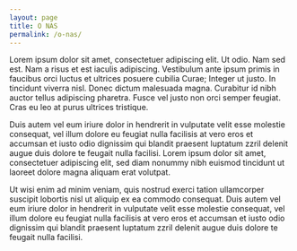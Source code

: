 ```yaml
---
layout: page
title: O NAS
permalink: /o-nas/
---
```


Lorem ipsum dolor sit amet, consectetuer adipiscing elit. Ut odio. Nam sed est. Nam a risus et est iaculis adipiscing. Vestibulum ante ipsum primis in faucibus orci luctus et ultrices posuere cubilia Curae; Integer ut justo. In tincidunt viverra nisl. Donec dictum malesuada magna. Curabitur id nibh auctor tellus adipiscing pharetra. Fusce vel justo non orci semper feugiat. Cras eu leo at purus ultrices tristique.

Duis autem vel eum iriure dolor in hendrerit in vulputate velit esse molestie consequat, vel illum dolore eu feugiat nulla facilisis at vero eros et accumsan et iusto odio dignissim qui blandit praesent luptatum zzril delenit augue duis dolore te feugait nulla facilisi. Lorem ipsum dolor sit amet, consectetuer adipiscing elit, sed diam nonummy nibh euismod tincidunt ut laoreet dolore magna aliquam erat volutpat.

Ut wisi enim ad minim veniam, quis nostrud exerci tation ullamcorper suscipit lobortis nisl ut aliquip ex ea commodo consequat. Duis autem vel eum iriure dolor in hendrerit in vulputate velit esse molestie consequat, vel illum dolore eu feugiat nulla facilisis at vero eros et accumsan et iusto odio dignissim qui blandit praesent luptatum zzril delenit augue duis dolore te feugait nulla facilisi.
